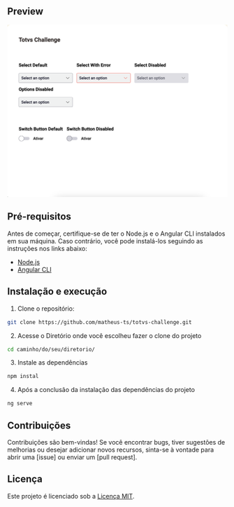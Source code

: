 ## Preview

![Preview](https://raw.githubusercontent.com/matheus-ts/totvs-challenge/main/src/assets/preview.png)

## Pré-requisitos

Antes de começar, certifique-se de ter o Node.js e o Angular CLI instalados em sua máquina. Caso contrário, você pode instalá-los seguindo as instruções nos links abaixo:

- [Node.js](https://nodejs.org/)
- [Angular CLI](https://angular.io/cli)

## Instalação e execução

1. Clone o repositório:

```bash
git clone https://github.com/matheus-ts/totvs-challenge.git
```

2. Acesse o Diretório onde você escolheu fazer o clone do projeto

```bash
cd caminho/do/seu/diretorio/
```

3. Instale as dependências

```bash
npm instal
```

4. Após a conclusão da instalação das dependências do projeto

```bash
ng serve
```

## Contribuições

Contribuições são bem-vindas! Se você encontrar bugs, tiver sugestões de melhorias ou desejar adicionar novos recursos, sinta-se à vontade para abrir uma [issue] ou enviar um [pull request].

## Licença

Este projeto é licenciado sob a [Licença MIT](LICENSE).
